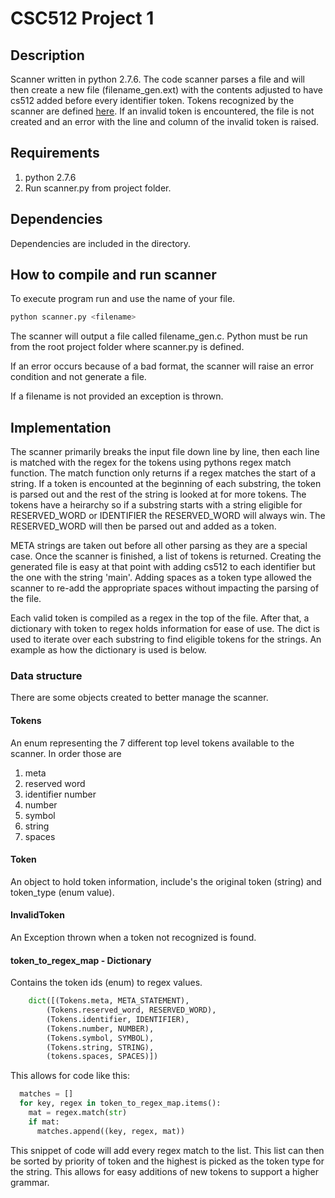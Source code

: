 # CSC512 Project 1

## Description
Scanner written in python 2.7.6. The code scanner parses a file 
and will then create a new file (filename\_gen.ext) with the contents adjusted to have cs512 added before every identifier token. Tokens recognized by the scanner are defined [here](http://people.engr.ncsu.edu/xshen5/csc512_fall2016/projects/TokenLang.html). If an invalid token is encountered, the file is not created and an error with the line and column of the invalid token is raised. 

## Requirements
1. python 2.7.6
2. Run scanner.py from project folder.

## Dependencies
Dependencies are included in the directory.

## How to compile and run scanner
To execute program run and use the name of your file.

```sh
python scanner.py <filename> 
```

The scanner will output a file called filename_gen.c. Python must be run from 
the root project folder where scanner.py is defined.

If an error occurs because of a bad format, the scanner will
raise an error condition and not generate a file.

If a filename is not provided an exception is thrown.

## Implementation

The scanner primarily breaks the input file down line by line, then each line is matched with the regex for the tokens using pythons regex match function. The match function only returns if a regex matches the start of a string. If a token is encounted at the beginning of each substring, the token is parsed out and the rest of the string is looked at for more tokens. The tokens have a heirarchy so if a substring starts with a string eligible for RESERVED\_WORD or IDENTIFIER the RESERVED\_WORD will always win. The RESERVED\_WORD will then be parsed out and added as a token.

META strings are taken out before all other parsing as they are a special case. Once the scanner is finished, a list of tokens is returned. Creating the generated file is easy at that point with adding cs512 to each identifier but the one with the string 'main'. Adding spaces as a token type allowed the scanner to re-add the appropriate spaces without impacting the parsing of the file.

Each valid token is compiled as a regex in the top of the file. After that, a dictionary with token to regex holds information for ease of use. The dict is used to iterate over each substring to find eligible tokens for the strings. An example as how the dictionary is used is below.

### Data structure

There are some objects created to better manage the scanner.

#### Tokens
An enum representing the 7 different top level tokens available to the scanner. In order those are 

1. meta 
2. reserved word
3. identifier number
4. number
5. symbol
6. string
7. spaces

#### Token
An object to hold token information, include's the original token (string) and token_type (enum value).

#### InvalidToken
An Exception thrown when a token not recognized is found.

#### token_to_regex_map - Dictionary
Contains the token ids (enum) to regex values. 

```python
    dict([(Tokens.meta, META_STATEMENT),
        (Tokens.reserved_word, RESERVED_WORD),
        (Tokens.identifier, IDENTIFIER),
        (Tokens.number, NUMBER),
        (Tokens.symbol, SYMBOL),
        (Tokens.string, STRING),
        (tokens.spaces, SPACES)])

```

This allows for code like this:

```python
  matches = []
  for key, regex in token_to_regex_map.items():
    mat = regex.match(str)
    if mat:
      matches.append((key, regex, mat))
```

This snippet of code will add every regex match to the list. This list can then be sorted by priority of token and the highest is picked as the token type for the string. This allows for easy additions of new tokens to support a higher grammar.
